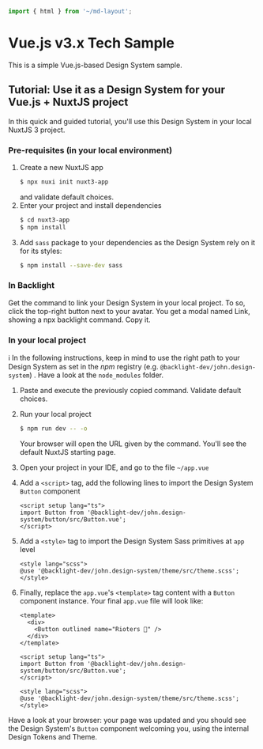 ```js script
import { html } from '~/md-layout';
```

<vue-logo></vue-logo>
<nuxt-logo></nuxt-logo>

# Vue.js v3.x Tech Sample

This is a simple Vue.js-based Design System sample.

## Tutorial: Use it as a Design System for your Vue.js + NuxtJS project

In this quick and guided tutorial, you'll use this Design System in your local NuxtJS 3 project.

### Pre-requisites (in your local environment)

1. Create a new NuxtJS app
   ```sh
   $ npx nuxi init nuxt3-app
   ```
   and validate default choices.
2. Enter your project and install dependencies
   ```sh
   $ cd nuxt3-app
   $ npm install
   ```
3. Add `sass` package to your dependencies as the Design System rely on it for its styles:
   ```sh
   $ npm install --save-dev sass
   ```

### In Backlight

Get the command to link your Design System in your local project. To so, click the top-right button next to your avatar. You get a modal named Link, showing a npx backlight command. Copy it.

### In your local project

ℹ️ In the following instructions, keep in mind to use the right path to your Design System as set in the _npm_ registry (e.g. `@backlight-dev/john.design-system`) . Have a look at the `node_modules` folder.

1. Paste and execute the previously copied command. Validate default choices.
2. Run your local project
   ```sh
   $ npm run dev -- -o
   ```
   Your browser will open the URL given by the command. You'll see the default NuxtJS starting page.
3. Open your project in your IDE, and go to the file `~/app.vue`
4. Add a `<script>` tag, add the following lines to import the Design System `Button` component
   ```vue
   <script setup lang="ts">
   import Button from '@backlight-dev/john.design-system/button/src/Button.vue';
   </script>
   ```
5. Add a `<style>` tag to import the Design System Sass primitives at `app` level
   ```vue
   <style lang="scss">
   @use '@backlight-dev/john.design-system/theme/src/theme.scss';
   </style>
   ```
6. Finally, replace the `app.vue`'s `<template>` tag content with a `Button` component instance. Your final `app.vue` file will look like:

   ```vue
   <template>
     <div>
       <Button outlined name="Rioters 🤘" />
     </div>
   </template>

   <script setup lang="ts">
   import Button from '@backlight-dev/john.design-system/button/src/Button.vue';
   </script>

   <style lang="scss">
   @use '@backlight-dev/john.design-system/theme/src/theme.scss';
   </style>
   ```

Have a look at your browser: your page was updated and you should see the Design System's `Button` component welcoming you, using the internal Design Tokens and Theme.
